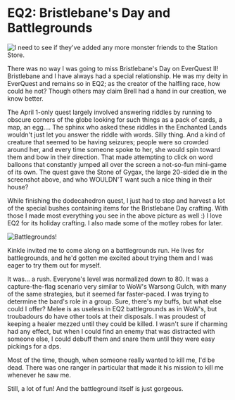 # EQ2: Bristlebane's Day and Battlegrounds

![](http://westkarana.com/wp-content/uploads/2010/04/kitchen.jpg "I need to see if they've added any more monster friends to the Station Store.")

There was no way I was going to miss Bristlebane's Day on EverQuest II! Bristlebane and I have always had a special relationship. He was my deity in EverQuest and remains so in EQ2; as the creator of the halfling race, how could he not? Though others may claim Brell had a hand in our creation, we know better.

The April 1-only quest largely involved answering riddles by running to obscure corners of the globe looking for such things as a pack of cards, a map, an egg.... The sphinx who asked these riddles in the Enchanted Lands wouldn't just let you answer the riddle with words. Silly thing. And a kind of creature that seemed to be having seizures; people were so crowded around her, and every time someone spoke to her, she would spin toward them and bow in their direction. That made attempting to click on word balloons that constantly jumped all over the screen a not-so-fun mini-game of its own. The quest gave the Stone of Gygax, the large 20-sided die in the screenshot above, and who WOULDN'T want such a nice thing in their house?

While finishing the dodecahedron quest, I just had to stop and harvest a lot of the special bushes containing items for the Bristlebane Day crafting. With those I made most everything you see in the above picture as well :) I love EQ2 for its holiday crafting. I also made some of the motley robes for later.

![](http://westkarana.com/wp-content/uploads/2010/04/EverQuest2-2010-04-01-23-13-40-97.jpg "Battlegrounds!")

Kinkle invited me to come along on a battlegrounds run. He lives for battlegrounds, and he'd gotten me excited about trying them and I was eager to try them out for myself.

It was... a rush. Everyone's level was normalized down to 80. It was a capture-the-flag scenario very similar to WoW's Warsong Gulch, with many of the same strategies, but it seemed far faster-paced. I was trying to determine the bard's role in a group. Sure, there's my buffs, but what else could I offer? Melee is as useless in EQ2 battlegrounds as in WoW's, but troubadours do have other tools at their disposals. I was proudest of keeping a healer mezzed until they could be killed. I wasn't sure if charming had any effect, but when I could find an enemy that was distracted with someone else, I could debuff them and snare them until they were easy pickings for a dps.

Most of the time, though, when someone really wanted to kill me, I'd be dead. There was one ranger in particular that made it his mission to kill me whenever he saw me.

Still, a lot of fun! And the battleground itself is just gorgeous.


